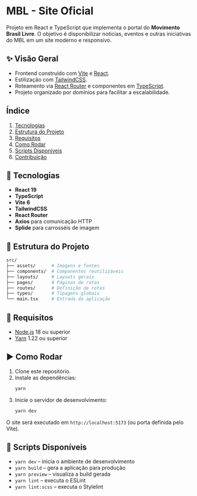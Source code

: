 # MBL - Site Oficial

Projeto em React e TypeScript que implementa o portal do **Movimento Brasil Livre**. O objetivo é disponibilizar notícias, eventos e outras iniciativas do MBL em um site moderno e responsivo.

## ✨ Visão Geral
- Frontend construído com [Vite](https://vitejs.dev/) e [React](https://react.dev/).
- Estilização com [TailwindCSS](https://tailwindcss.com/).
- Roteamento via [React Router](https://reactrouter.com/) e componentes em [TypeScript](https://www.typescriptlang.org/).
- Projeto organizado por domínios para facilitar a escalabilidade.

## Índice
1. [Tecnologias](#-tecnologias)
2. [Estrutura do Projeto](#-estrutura-do-projeto)
3. [Requisitos](#-requisitos)
4. [Como Rodar](#-como-rodar)
5. [Scripts Disponíveis](#-scripts-disponiveis)
6. [Contribuição](#-contribuição)

## 🚀 Tecnologias
- **React 19**
- **TypeScript**
- **Vite 6**
- **TailwindCSS**
- **React Router**
- **Axios** para comunicação HTTP
- **Splide** para carrosséis de imagem

## 📁 Estrutura do Projeto
```bash
src/
├── assets/      # Imagens e fontes
├── components/  # Componentes reutilizáveis
├── layouts/     # Layouts gerais
├── pages/       # Páginas de rotas
├── routes/      # Definição de rotas
├── types/       # Tipagens globais
└── main.tsx     # Entrada da aplicação
```

## 🔧 Requisitos
- [Node.js](https://nodejs.org/) 18 ou superior
- [Yarn](https://yarnpkg.com/) 1.22 ou superior

## ▶️ Como Rodar
1. Clone este repositório.
2. Instale as dependências:
   ```bash
   yarn
   ```
3. Inicie o servidor de desenvolvimento:
   ```bash
   yarn dev
   ```

O site será executado em `http://localhost:5173` (ou porta definida pelo Vite).

## 🔬 Scripts Disponíveis
- `yarn dev` &ndash; inicia o ambiente de desenvolvimento
- `yarn build` &ndash; gera a aplicação para produção
- `yarn preview` &ndash; visualiza a build gerada
- `yarn lint` &ndash; executa o ESLint
- `yarn lint:scss` &ndash; executa o Stylelint

